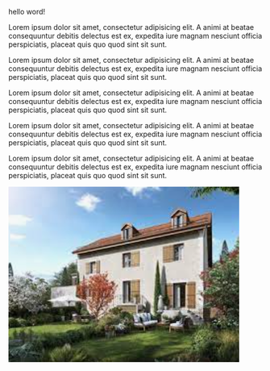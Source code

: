 hello word!

Lorem ipsum dolor sit amet, consectetur adipisicing elit. A animi at beatae consequuntur debitis delectus est ex, expedita iure magnam nesciunt officia perspiciatis, placeat quis quo quod sint sit sunt.

Lorem ipsum dolor sit amet, consectetur adipisicing elit. A animi at beatae consequuntur debitis delectus est ex, expedita iure magnam nesciunt officia perspiciatis, placeat quis quo quod sint sit sunt.

Lorem ipsum dolor sit amet, consectetur adipisicing elit. A animi at beatae consequuntur debitis delectus est ex, expedita iure magnam nesciunt officia perspiciatis, placeat quis quo quod sint sit sunt.

Lorem ipsum dolor sit amet, consectetur adipisicing elit. A animi at beatae consequuntur debitis delectus est ex, expedita iure magnam nesciunt officia perspiciatis, placeat quis quo quod sint sit sunt.

Lorem ipsum dolor sit amet, consectetur adipisicing elit. A animi at beatae consequuntur debitis delectus est ex, expedita iure magnam nesciunt officia perspiciatis, placeat quis quo quod sint sit sunt.

![image villa](./img.png)
